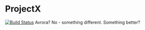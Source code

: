 # ProjectX
[![Build Status](https://travis-ci.com/icYFTL/ProjectX.svg?branch=master)](https://travis-ci.com/icYFTL/ProjectX)
Avrora? No - something different. Something better?
